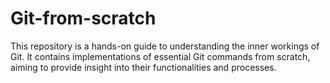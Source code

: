 # Git-from-scratch

This repository is a hands-on guide to understanding the inner workings of Git. It contains implementations of essential Git commands from scratch, aiming to provide insight into their functionalities and processes.
